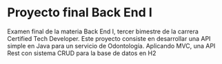 # Proyecto final Back End I

Examen final de la materia Back End I, tercer bimestre de la carrera Certified Tech Developer.
Este proyecto consiste en desarrollar una API simple en Java para un servicio de Odontología. Aplicando MVC, una API Rest con sistema CRUD para la base de datos en H2 

